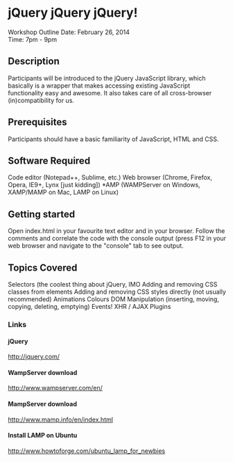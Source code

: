 # jQuery jQuery jQuery!
Workshop Outline
Date:	February 26, 2014	
Time:	7pm - 9pm

## Description
Participants will be introduced to the jQuery JavaScript library, which basically is a wrapper that makes accessing existing JavaScript functionality easy and awesome. It also takes care of all cross-browser (in)compatibility for us.

## Prerequisites
Participants should have a basic familiarity of JavaScript, HTML and CSS.

## Software Required
Code editor (Notepad++, Sublime, etc.)
Web browser (Chrome, Firefox, Opera, IE9+, Lynx [just kidding])
*AMP (WAMPServer on Windows, XAMP/MAMP on Mac, LAMP on Linux)

## Getting started
Open index.html in your favourite text editor and in your browser. Follow the comments
and correlate the code with the console output (press F12 in your web browser and navigate to
the "console" tab to see output.

## Topics Covered
Selectors (the coolest thing about jQuery, IMO
Adding and removing CSS classes from elements
Adding and removing CSS styles directly (not usually recommended)
Animations
Colours
DOM Manipulation (inserting, moving, copying, deleting, emptying)
Events!
XHR / AJAX
Plugins

### Links
#### jQuery
http://jquery.com/

#### WampServer download
http://www.wampserver.com/en/

#### MampServer download
http://www.mamp.info/en/index.html

#### Install LAMP on Ubuntu
http://www.howtoforge.com/ubuntu_lamp_for_newbies